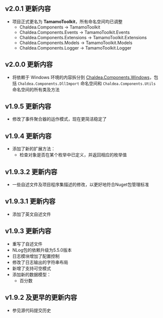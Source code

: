 ﻿## v2.0.1 更新内容

- 项目正式更名为 **TamamoToolkit**，所有命名空间均已调整
	- Chaldea.Components → TamamoToolkit
	- Chaldea.Components.Events → TamamoToolkit.Events
	- Chaldea.Components.Extensions → TamamoToolkit.Extensions
	- Chaldea.Components.Models → TamamoToolkit.Models
	- Chaldea.Components.Logger → TamamoToolkit.Logger

## v2.0.0 更新内容

- 将依赖于 Windows 环境的内容拆分到 [Chaldea.Components.Windows](https://www.nuget.org/packages/Chaldea.Components.Windows)，包括 `Chaldea.Components.DllImport` 命名空间和 `Chaldea.Components.Utils` 命名空间的所有类及方法

## v1.9.5 更新内容

- 修改了事件聚合器的运作模式，现在更简洁稳定了

## v1.9.4 更新内容

- 添加了新的扩展方法：
	- 检查对象是否在某个枚举中已定义，并返回相应的枚举值

## v1.9.3.2 更新内容

- 一些自述文件及项目程序集描述的修改，以更好地符合Nuget包管理标准

## v1.9.3.1 更新内容

- 添加了英文自述文件

## v1.9.3 更新内容

- 重写了自述文件
- NLog包的依赖升级为5.5.0版本
- 日志模块增加了配置控制
- 修改了日志输出的字符串布局
- 新增了支持可空模式
- 添加新的数据模型：
	- 百分数

## v1.9.2 及更早的更新内容

- 参见源代码提交历史